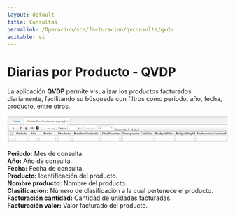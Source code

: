 ```yaml
---
layout: default
title: Consultas
permalink: /Operacion/scm/facturacion/qvconsulta/qvdp
editable: si
---
```


# Diarias por Producto -  QVDP

La aplicación **QVDP** permite visualizar los productos facturados diariamente, facilitando su búsqueda con filtros como periodo, año, fecha, producto, entre otros.

![](QVDP.png)

**Periodo:** Mes de consulta.  
**Año:** Año de consulta.  
**Fecha:** Fecha de consulta.  
**Producto:** Identificación del producto.  
**Nombre producto:** Nombre del producto.  
**Clasificación:** Número de clasificación a la cual pertenece el producto.  
**Facturación cantidad:** Cantidad de unidades facturadas.  
**Facturación valor:** Valor facturado del producto.  


